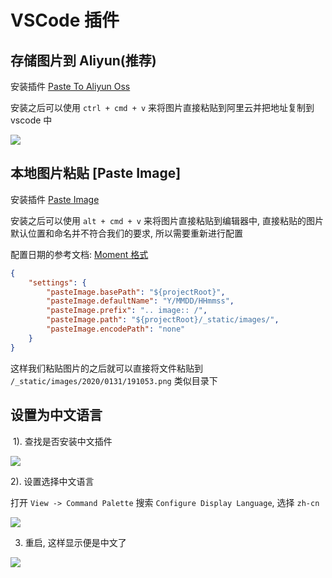 # VSCode 插件

## 存储图片到 Aliyun(推荐)

安装插件 [Paste To Aliyun Oss](https://marketplace.visualstudio.com/items?itemName=duoli.paste-ali-oss)

安装之后可以使用 `ctrl + cmd + v` 来将图片直接粘贴到阿里云并把地址复制到 vscode 中

![](https://file.wulicode.com/static/paste-ali-oss/save-to.gif)

## 本地图片粘贴 [Paste Image]

安装插件 [Paste Image](https://marketplace.visualstudio.com/items?itemName=mushan.vscode-paste-image)

安装之后可以使用 `alt + cmd + v` 来将图片直接粘贴到编辑器中,
直接粘贴的图片默认位置和命名并不符合我们的要求, 所以需要重新进行配置

配置日期的参考文档: [Moment 格式](https://momentjs.com/docs/#/displaying/format/)

```json
{
	"settings": {
		"pasteImage.basePath": "${projectRoot}",
		"pasteImage.defaultName": "Y/MMDD/HHmmss",
		"pasteImage.prefix": ".. image:: /",
		"pasteImage.path": "${projectRoot}/_static/images/",
		"pasteImage.encodePath": "none"
	}
}
```

这样我们粘贴图片的之后就可以直接将文件粘贴到
`/_static/images/2020/0131/191053.png` 类似目录下
​

## 设置为中文语言

​
1). 查找是否安装中文插件

![](https://file.wulicode.com/note/2021/10-23/15-25-09834.png)

2). 设置选择中文语言

打开 `View -> Command Palette` 搜索 `Configure Display Language`, 选择 `zh-cn`

![](https://file.wulicode.com/note/2021/10-23/15-25-20940.png)

3. 重启, 这样显示便是中文了

![](https://file.wulicode.com/note/2021/10-23/15-25-30935.png)
